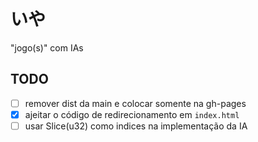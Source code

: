 # いや

"jogo(s)" com IAs


## TODO
- [ ] remover dist da main e colocar somente na gh-pages
- [x] ajeitar o código de redirecionamento em `index.html`
- [ ] usar Slice(u32) como indices na implementação da IA
